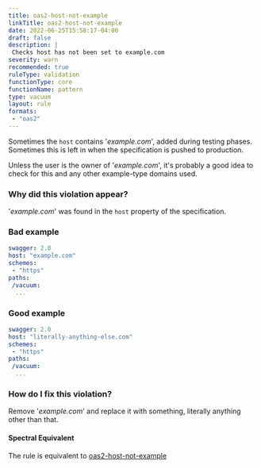 ```yaml
---
title: oas2-host-not-example
linkTitle: oas2-host-not-example
date: 2022-06-25T15:58:17-04:00
draft: false
description: |
 Checks host has not been set to example.com
severity: warn
recommended: true
ruleType: validation
functionType: core
functionName: pattern
type: vacuum
layout: rule
formats:
 - "oas2"
---
```


Sometimes the `host` contains '_example.com_', added during testing phases. Sometimes this is left in when the specification
is pushed to production. 

Unless the user is the owner of '_example.com_', it's probably a good idea to check for this and any other example-type
domains used.

### Why did this violation appear?

'_example.com_' was found in the `host` property of the specification.

### Bad example

```yaml
swagger: 2.0
host: "example.com"
schemes:
 - "https"
paths:
 /vacuum:
  ...
```

### Good example

```yaml
swagger: 2.0
host: "literally-anything-else.com"
schemes:
 - "https"
paths:
 /vacuum:
  ...
```

### How do I fix this violation?

Remove '_example.com_' and replace it with something, literally anything other than that.

#### Spectral Equivalent

The rule is equivalent to [oas2-host-not-example](https://meta.stoplight.io/docs/spectral/4dec24461f3af-open-api-rules#oas2-host-not-example)